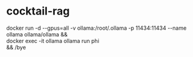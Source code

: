 # cocktail-rag


docker run -d --gpus=all -v ollama:/root/.ollama -p 11434:11434 --name ollama ollama/ollama && \
docker exec -it ollama ollama run phi \
&& /bye
